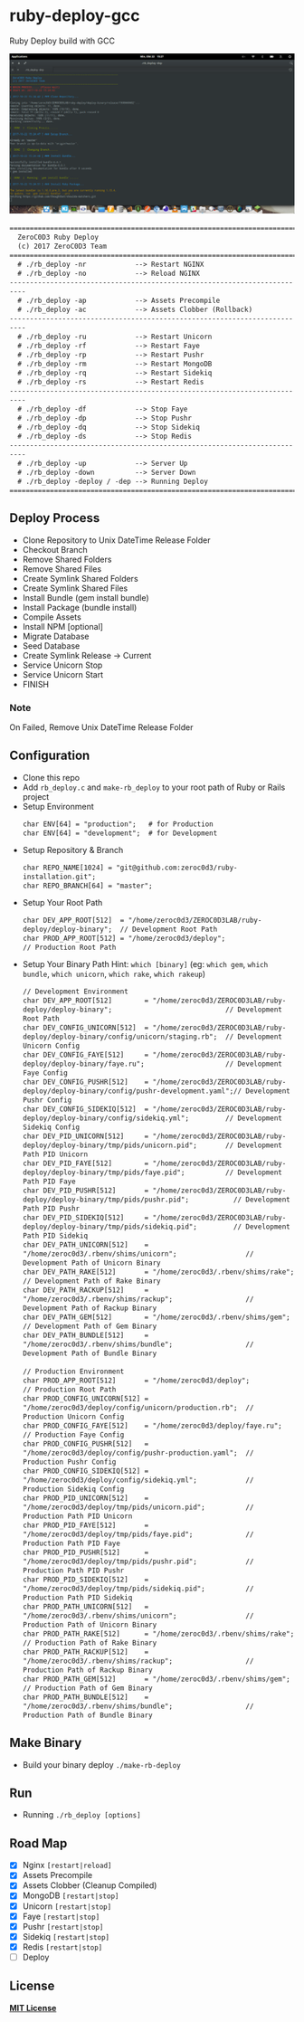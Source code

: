 # ruby-deploy-gcc
Ruby Deploy build with GCC

![alt text](https://github.com/zeroc0d3/ruby-deploy-gcc/blob/master/snapshot/deploy2.png)

```
==========================================================================
  ZeroC0D3 Ruby Deploy                                                    
  (c) 2017 ZeroC0D3 Team                                                  
==========================================================================
  # ./rb_deploy -nr            --> Restart NGINX                          
  # ./rb_deploy -no            --> Reload NGINX                           
--------------------------------------------------------------------------
  # ./rb_deploy -ap            --> Assets Precompile                      
  # ./rb_deploy -ac            --> Assets Clobber (Rollback)              
--------------------------------------------------------------------------
  # ./rb_deploy -ru            --> Restart Unicorn                        
  # ./rb_deploy -rf            --> Restart Faye                           
  # ./rb_deploy -rp            --> Restart Pushr                          
  # ./rb_deploy -rm            --> Restart MongoDB                        
  # ./rb_deploy -rq            --> Restart Sidekiq                        
  # ./rb_deploy -rs            --> Restart Redis                          
--------------------------------------------------------------------------
  # ./rb_deploy -df            --> Stop Faye                              
  # ./rb_deploy -dp            --> Stop Pushr                             
  # ./rb_deploy -dq            --> Stop Sidekiq                           
  # ./rb_deploy -ds            --> Stop Redis                             
--------------------------------------------------------------------------
  # ./rb_deploy -up            --> Server Up                              
  # ./rb_deploy -down          --> Server Down                            
  # ./rb_deploy -deploy / -dep --> Running Deploy                         
==========================================================================
```
## Deploy Process
* Clone Repository to Unix DateTime Release Folder
* Checkout Branch
* Remove Shared Folders
* Remove Shared Files
* Create Symlink Shared Folders
* Create Symlink Shared Files
* Install Bundle  (gem install bundle)
* Install Package (bundle install)
* Compile Assets 
* Install NPM [optional]
* Migrate Database
* Seed Database
* Create Symlink Release -> Current
* Service Unicorn Stop
* Service Unicorn Start
* FINISH
    
### **Note** 
On Failed, Remove Unix DateTime Release Folder

## Configuration
* Clone this repo
* Add `rb_deploy.c` and `make-rb_deploy` to your root path of Ruby or Rails project
* Setup Environment
  ```
  char ENV[64] = "production";   # for Production
  char ENV[64] = "development";  # for Development
  ```
* Setup Repository & Branch
  ```
  char REPO_NAME[1024] = "git@github.com:zeroc0d3/ruby-installation.git";
  char REPO_BRANCH[64] = "master";
  ```
* Setup Your Root Path
  ```
  char DEV_APP_ROOT[512]  = "/home/zeroc0d3/ZEROC0D3LAB/ruby-deploy/deploy-binary";  // Development Root Path
  char PROD_APP_ROOT[512] = "/home/zeroc0d3/deploy";                                 // Production Root Path
  ```
* Setup Your Binary Path
  Hint: `which [binary]` (eg: `which gem`, `which bundle`, `which unicorn`, `which rake`, `which rakeup`)
  ```
  // Development Environment
  char DEV_APP_ROOT[512]        = "/home/zeroc0d3/ZEROC0D3LAB/ruby-deploy/deploy-binary";                            // Development Root Path
  char DEV_CONFIG_UNICORN[512]  = "/home/zeroc0d3/ZEROC0D3LAB/ruby-deploy/deploy-binary/config/unicorn/staging.rb";  // Development Unicorn Config
  char DEV_CONFIG_FAYE[512]     = "/home/zeroc0d3/ZEROC0D3LAB/ruby-deploy/deploy-binary/faye.ru";                    // Development Faye Config
  char DEV_CONFIG_PUSHR[512]    = "/home/zeroc0d3/ZEROC0D3LAB/ruby-deploy/deploy-binary/config/pushr-development.yaml";// Development Pushr Config
  char DEV_CONFIG_SIDEKIQ[512]  = "/home/zeroc0d3/ZEROC0D3LAB/ruby-deploy/deploy-binary/config/sidekiq.yml";         // Development Sidekiq Config
  char DEV_PID_UNICORN[512]     = "/home/zeroc0d3/ZEROC0D3LAB/ruby-deploy/deploy-binary/tmp/pids/unicorn.pid";       // Development Path PID Unicorn
  char DEV_PID_FAYE[512]        = "/home/zeroc0d3/ZEROC0D3LAB/ruby-deploy/deploy-binary/tmp/pids/faye.pid";          // Development Path PID Faye
  char DEV_PID_PUSHR[512]       = "/home/zeroc0d3/ZEROC0D3LAB/ruby-deploy/deploy-binary/tmp/pids/pushr.pid";           // Development Path PID Pushr
  char DEV_PID_SIDEKIQ[512]     = "/home/zeroc0d3/ZEROC0D3LAB/ruby-deploy/deploy-binary/tmp/pids/sidekiq.pid";         // Development Path PID Sidekiq
  char DEV_PATH_UNICORN[512]    = "/home/zeroc0d3/.rbenv/shims/unicorn";                 // Development Path of Unicorn Binary
  char DEV_PATH_RAKE[512]       = "/home/zeroc0d3/.rbenv/shims/rake";                    // Development Path of Rake Binary
  char DEV_PATH_RACKUP[512]     = "/home/zeroc0d3/.rbenv/shims/rackup";                  // Development Path of Rackup Binary
  char DEV_PATH_GEM[512]        = "/home/zeroc0d3/.rbenv/shims/gem";                     // Development Path of Gem Binary
  char DEV_PATH_BUNDLE[512]     = "/home/zeroc0d3/.rbenv/shims/bundle";                  // Development Path of Bundle Binary

  // Production Environment
  char PROD_APP_ROOT[512]       = "/home/zeroc0d3/deploy";                               // Production Root Path
  char PROD_CONFIG_UNICORN[512] = "/home/zeroc0d3/deploy/config/unicorn/production.rb";  // Production Unicorn Config
  char PROD_CONFIG_FAYE[512]    = "/home/zeroc0d3/deploy/faye.ru";                       // Production Faye Config
  char PROD_CONFIG_PUSHR[512]   = "/home/zeroc0d3/deploy/config/pushr-production.yaml";  // Production Pushr Config
  char PROD_CONFIG_SIDEKIQ[512] = "/home/zeroc0d3/deploy/config/sidekiq.yml";            // Production Sidekiq Config
  char PROD_PID_UNICORN[512]    = "/home/zeroc0d3/deploy/tmp/pids/unicorn.pid";          // Production Path PID Unicorn
  char PROD_PID_FAYE[512]       = "/home/zeroc0d3/deploy/tmp/pids/faye.pid";             // Production Path PID Faye
  char PROD_PID_PUSHR[512]      = "/home/zeroc0d3/deploy/tmp/pids/pushr.pid";            // Production Path PID Pushr
  char PROD_PID_SIDEKIQ[512]    = "/home/zeroc0d3/deploy/tmp/pids/sidekiq.pid";          // Production Path PID Sidekiq
  char PROD_PATH_UNICORN[512]   = "/home/zeroc0d3/.rbenv/shims/unicorn";                 // Production Path of Unicorn Binary
  char PROD_PATH_RAKE[512]      = "/home/zeroc0d3/.rbenv/shims/rake";                    // Production Path of Rake Binary
  char PROD_PATH_RACKUP[512]    = "/home/zeroc0d3/.rbenv/shims/rackup";                  // Production Path of Rackup Binary
  char PROD_PATH_GEM[512]       = "/home/zeroc0d3/.rbenv/shims/gem";                     // Production Path of Gem Binary
  char PROD_PATH_BUNDLE[512]    = "/home/zeroc0d3/.rbenv/shims/bundle";                  // Production Path of Bundle Binary
  ```   

## Make Binary
* Build your binary deploy
  `./make-rb-deploy`

## Run
* Running 
  `./rb_deploy [options]`

## Road Map
- [X] Nginx `[restart|reload]`
- [X] Assets Precompile
- [X] Assets Clobber (Cleanup Compiled)
- [X] MongoDB `[restart|stop]`
- [X] Unicorn `[restart|stop]`
- [X] Faye `[restart|stop]`
- [X] Pushr `[restart|stop]`
- [X] Sidekiq `[restart|stop]`
- [X] Redis `[restart|stop]`
- [ ] Deploy

## License
[**MIT License**](https://github.com/zeroc0d3/ruby-deploy-gcc/blob/master/LICENSE)

